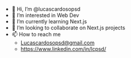- 👋 Hi, I’m @lucascardosopsd
- 👀 I’m interested in Web Dev
- 🌱 I’m currently learning Next.js
- 💞️ I’m looking to collaborate on Next.js projects
- 📫 How to reach me
  - Lucascardosopsd@gmail.com
  - https://www.linkedin.com/in/lcpsd/
